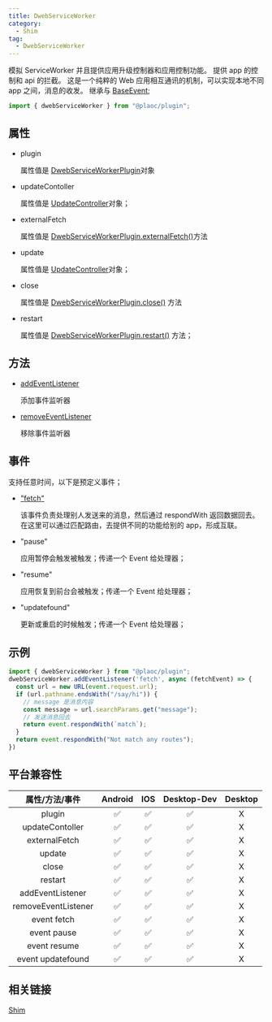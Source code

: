 ```yaml
---
title: DwebServiceWorker
category:
  - Shim
tag:
  - DwebServiceWorker
---
```


模拟 ServiceWorker 并且提供应用升级控制器和应用控制功能。
提供 app 的控制和 api 的拦截。
这是一个纯粹的 Web 应用相互通讯的机制，可以实现本地不同 app 之间，消息的收发。
继承与 [BaseEvent](../../interface/base-event/index.md);

```js
import { dwebServiceWorker } from "@plaoc/plugin";
```

## 属性

  - plugin

    属性值是 [DwebServiceWorkerPlugin](../../plugin/dweb-service-worker/index.md)对象

  - updateContoller

    属性值是 [UpdateController](../../interface/update-controller/index.md)对象；

  - externalFetch

    属性值是 [DwebServiceWorkerPlugin.externalFetch()](../../plugin/dweb-service-worker/external-fetch.md)方法


  - update

    属性值是 [UpdateController](../../interface/update-controller/index.md)对象；

  - close

    属性值是 [DwebServiceWorkerPlugin.close()](../../plugin/dweb-service-worker/close.md) 方法

  - restart

    属性值是 [DwebServiceWorkerPlugin.restart()](../../plugin/dweb-service-worker/restart.md) 方法；

## 方法

  - [addEventListener](https://developer.mozilla.org/zh-CN/docs/Web/API/EventTarget/addEventListener)

    添加事件监听器

  - [removeEventListener](https://developer.mozilla.org/zh-CN/docs/Web/API/EventTarget/removeEventListener)

    移除事件监听器

## 事件

  支持任意时间，以下是预定义事件；

  - ["fetch"](./event-fetch.md)

    该事件负责处理别人发送来的消息，然后通过 respondWith 返回数据回去。
    在这里可以通过匹配路由，去提供不同的功能给别的 app，形成互联。

  
  - "pause"

    应用暂停会触发被触发；传递一个 Event 给处理器；

  - "resume"

    应用恢复到前台会被触发；传递一个 Event 给处理器；

  - "updatefound"

    更新或重启的时候触发；传递一个 Event 给处理器；

## 示例
```js
import { dwebServiceWorker } from "@plaoc/plugin";
dwebServiceWorker.addEventListener('fetch', async (fetchEvent) => {
  const url = new URL(event.request.url);
  if (url.pathname.endsWith("/say/hi")) {
    // message 是消息内容
    const message = url.searchParams.get("message");
    // 发送消息回去
    return event.respondWith(`match`);
  }
  return event.respondWith("Not match any routes");
}) 
```

## 平台兼容性

| 属性/方法/事件        | Android | IOS | Desktop-Dev | Desktop |
|:-------------------:|:-------:|:---:|:-----------:|:-------:|
| plugin              | ✅      | ✅  | ✅          | X       |
| updateContoller     | ✅      | ✅  | ✅          | X       |
| externalFetch       | ✅      | ✅  | ✅          | X       |
| update              | ✅      | ✅  | ✅          | X       |
| close               | ✅      | ✅  | ✅          | X       |
| restart             | ✅      | ✅  | ✅          | X       |
| addEventListener    | ✅      | ✅  | ✅          | X       |
| removeEventListener | ✅      | ✅  | ✅          | X       |
| event fetch         | ✅      | ✅  | ✅          | X       |
| event pause         | ✅      | ✅  | ✅          | X       |
| event resume        | ✅      | ✅  | ✅          | X       |
| event updatefound   | ✅      | ✅  | ✅          | X       |

## 相关链接

[Shim](../index.md)


